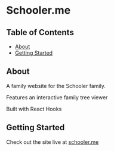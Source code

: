 # Schooler.me

## Table of Contents

- [About](#about)
- [Getting Started](#getting_started)

## About <a name = "about"></a>

A family website for the Schooler family.

Features an interactive family tree viewer

Built with React Hooks

## Getting Started <a name = "getting_started"></a>

Check out the site live at [schooler.me](https://schooler.me)
